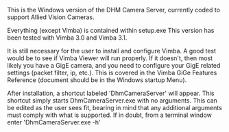 This is the Windows version of the DHM Camera Server,
currently coded to support Allied Vision Cameras.

Everything (except Vimba) is contained within setup.exe
This version has been tested with Vimba 3.0 and Vimba 3.1.

It is still necessary for the user to install and configure
Vimba. A good test would be to see if Vimba Viewer will run
properly. If it doesn't, then most likely you have
a GigE camera, and you need to configure your GigE
related settings (packet filter, ip, etc.). This is
covered in the Vimba GiGe Features Reference (document
should be in the Windows startup Menu).

After installation, a shortcut labeled 'DhmCameraServer'
will appear. This shortcut simply starts DhmCameraServer.exe
with no arguments. This can be edited as the user sees fit,
bearing in mind that any additional arguments must comply
with what is supported. If in doubt, from a terminal window
enter 'DhmCameraServer.exe -h'


